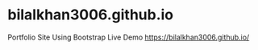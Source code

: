 # bilalkhan3006.github.io
Portfolio Site Using Bootstrap
Live Demo
https://bilalkhan3006.github.io/
